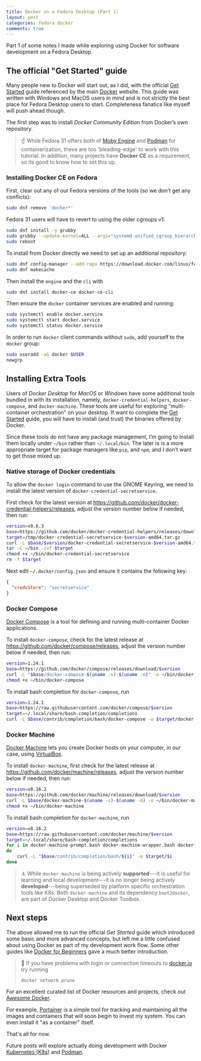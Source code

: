 ```yaml
---
title: Docker on a Fedora Desktop (Part 1)
layout: post
categories: fedora docker
comments: true
---
```


Part 1 of some notes I made while exploring using Docker for software
development on a Fedora Desktop.

## The official "Get Started" guide

Many people new to Docker will start out, as I did, with the official [Get
Started](https://docs.docker.com/get-started/) guide referenced by the main
[Docker](https://www.docker.com/) website.  This guide was written with Windows
and MacOS users in mind and is not strictly the best place for Fedora Desktop
users to start.  Completeness fanatics like myself will push ahead though.

The first step was to install *Docker Community Edition* from Docker’s
own repository.

> :point_up:
> While Fedora 31 offers both of [Moby Engine](https://mobyproject.org/) and
> [Podman](https://podman.io/) for containerization, these are too
> 'bleading-edge' to work with this tutorial.  In addition, many projects have
> **Docker CE** as a requirement, so its good to know how to set this up.

### Installing Docker CE on Fedora

First, clear out any of our Fedora versions of the tools (so we don’t get any
conflicts):

``` bash
sudo dnf remove 'docker*'
```

Fedora 31 users will have to revert to using the older cgroups v1:

``` bash
sudo dnf install -y grubby
sudo grubby --update-kernel=ALL --args="systemd.unified_cgroup_hierarchy=0"
sudo reboot
```

To install from Docker directly we need to set up an additional repository:

``` bash
sudo dnf config-manager --add-repo https://download.docker.com/linux/fedora/docker-ce.repo
sudo dnf makecache
```

Then install the `engine` and the `cli` with

``` bash
sudo dnf install docker-ce docker-ce-cli
```

Then ensure the `docker` container services are enabled and running:

``` bash
sudo systemctl enable docker.service
sudo systemctl start docker.service
sudo systemctl status docker.service
```

In order to run `docker` client commands without `sudo`, add yourself to
the `docker` group:

``` bash
sudo useradd -aG docker $USER
newgrp
```

## Installing Extra Tools

Users of *Docker Desktop* for *MacOS* or *Windows* have some additional tools
bundled in with its installation, namely, `docker-credential-helpers`,
`docker-compose`, and `docker-machine`.  These tools are useful for exploring
"multi-container orchestration" on your desktop.  If want to complete the [Get
Started](https://docs.docker.com/get-started/) guide, you will have to install
(and trust) the binaries offered by Docker.

Since these tools do not have any package management, I’m going to install them
locally under `~/bin` rather than `~/.local/bin`.  The later is is a more
appropriate target for package managers like `pip`, and `npm`, and I don’t want
to get those mixed up.

### Native storage of Docker credentials

To allow the `docker login` command to use the GNOME Keyring, we need to
install the latest version of `docker-credential-secretservice`.

First check for the latest version at
<https://github.com/docker/docker-credential-helpers/releases>, adjust the
version number below if needed, then run:

``` bash
version=v0.6.3
base=https://github.com/docker/docker-credential-helpers/releases/download/
target=/tmp/docker-credential-secretservice-$version-amd64.tar.gz
curl -L $base/$version/docker-credential-secretservice-$version-amd64.tar.gz -o $target
tar -C ~/bin -zxf $target
chmod +x ~/bin/docker-credential-secretservice
rm -f $target
```

Next edit `~/.docker/config.json` and ensure it contains the following
key:

``` json
{
  "credsStore": "secretservice"
}
```

### Docker Compose

[Docker Compose](https://docs.docker.com/compose/) is a tool for defining and
running multi-container Docker applications.

To install `docker-compose`, check for the latest release at
<https://github.com/docker/compose/releases>, adjust the
version number below if needed, then run:

``` bash
version=1.24.1
base=https://github.com/docker/compose/releases/download/$version
curl -L "$base/docker-compose-$(uname -s)-$(uname -m)" -o ~/bin/docker-compose
chmod +x ~/bin/docker-compose
```

To install bash completion for `docker-compose`, run

``` bash
version=1.24.1
base=https://raw.githubusercontent.com/docker/compose/$version
target=~/.local/share/bash-completion/completions
curl -L $base/contrib/completion/bash/docker-compose -o $target/docker-compose
```

### Docker Machine

[Docker Machine](https://docs.docker.com/machine/) lets you create Docker hosts
on your computer, in our case, using [VirtualBox](https://www.virtualbox.org/).

To install `docker-machine`, first check for the latest release at
<https://github.com/docker/machine/releases>, adjust the
version number below if needed, then run:

``` bash
version=v0.16.2
base=https://github.com/docker/machine/releases/download/$version
curl -L $base/docker-machine-$(uname -s)-$(uname -m) -o ~/bin/docker-machine
chmod +x ~/bin/docker-machine
```

To install bash completion for `docker-machine`, run

``` bash
version=v0.16.2
base=https://raw.githubusercontent.com/docker/machine/$version
target=~/.local/share/bash-completion/completions
for i in docker-machine-prompt.bash docker-machine-wrapper.bash docker-machine.bash
do
    curl -L "$base/contrib/completion/bash/${i}" -o $target/$i
done
```

> :anchor:
> While `docker-machine` is being actively **supported**---it is useful for
> learning and local development---it is no longer being actively
> **developed**---being superseded by platform specific orchestration tools like
> K8s.  Both `docker-machine` and its dependency `boot2docker`, are part of
> Docker Desktop and Docker Toolbox.

## Next steps

The above allowed me to run the official *Get Started* guide which
introduced some basic and more advanced concepts, but left me a little
confused about using Docker as part of my development work flow.  Some
other guides like [Docker for Beginners](https://docker-curriculum.com/)
gave a much better introduction.

> :bell: If you have problems with login or connection timeouts
> to [docker.io](https://docker.io) try running
>
> `docker network prune`

For an excellent curated list of Docker resources and projects, check
out [Awesome Docker](https://awesome-docker.netlify.com/).

For example, [Portainer](portainer.io) is a simple tool for tracking and
maintaining all the images and containers that will soon begin to invest my
system.  You can even install it "as a container" itself.

That's all for now.

Future posts will explore actually doing development with Docker [Kubernetes
(K8s)](https://kubernetes.io/docs/concepts/overview/what-is-kubernetes/) and
[Podman](https://podman.io/).

